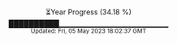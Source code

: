 <p align="center">
⏳Year Progress (34.18 %) <br>
██████████▁▁▁▁▁▁▁▁▁▁▁▁▁▁▁▁▁▁▁▁ <br>
<sub>Updated: Fri, 05 May 2023 18:02:37 GMT</sub>
</p>

